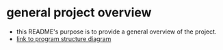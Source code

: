 # general project overview
- this README's purpose is to provide a general overview of the project.
- [link to program structure diagram](./other_resources/project_structure.drawio)